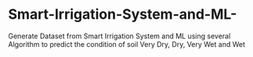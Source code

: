 # Smart-Irrigation-System-and-ML-
Generate Dataset from Smart Irrigation System and ML using several Algorithm to predict the condition of soil Very Dry, Dry, Very Wet and Wet
